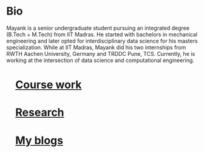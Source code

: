 <html>
<head>
 <style>
ul#menu li {
  display:inline;
}
</style>
</head>
<body>
<p><h1>Bio</h1></p>
  <p>Mayank is a senior undergraduate student pursuing an integrated degree (B.Tech + M.Tech) from IIT Madras. He started with bachelors in mechanical engineering and later opted for interdisciplinary data science for his masters specialization. While at IIT Madras, Mayank did his two internships from RWTH Aachen University, Germany and TRDDC Pune, TCS. Currently, he is working at the intersection of data science and computational engineering. </p>
<ul id="menu">
  <li><a href="/courses.html"><p><h1>Course work</h1></p></a></li>
  <li><a href="/research.html"><p><h1>Research</h1></p></a></li>
  <li><a href="/blog.html"><p><h1>My blogs</h1></p></a></li>
</ul> 
  
</body>
</html>
